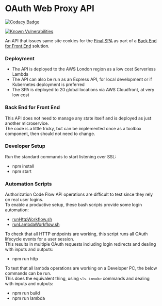 # OAuth Web Proxy API

[![Codacy Badge](https://app.codacy.com/project/badge/Grade/bc52d166f1624ef9a2c0cfbf283deb23)](https://www.codacy.com/gh/gary-archer/oauth.webproxyapi/dashboard?utm_source=github.com&amp;utm_medium=referral&amp;utm_content=gary-archer/oauth.webproxyapi&amp;utm_campaign=Badge_Grade)

[![Known Vulnerabilities](https://snyk.io/test/github/gary-archer/oauth.webproxyapi/badge.svg?targetFile=package.json)](https://snyk.io/test/github/gary-archer/oauth.webproxyapi?targetFile=package.json)

An API that issues same site cookies for the [Final SPA](https://github.com/gary-archer/oauth.websample.final) as part of a [Back End for Front End](https://authguidance.com/2019/09/09/spa-back-end-for-front-end) solution.

### Deployment

- The API is deployed to the AWS London region as a low cost Serverless Lambda
- The API can also be run as an Express API, for local development or if Kubernetes deployment is preferred
- The SPA is deployed to 20 global locations via AWS Cloudfront, at very low cost

### Back End for Front End

This API does not need to manage any state itself and is deployed as just another microservice.\
The code is a little tricky, but can be implemented once as a toolbox component, then should not need to change.

### Developer Setup

Run the standard commands to start listening over SSL:

- npm install
- npm start

### Automation Scripts

Authorization Code Flow API operations are difficult to test since they rely on real user logins.\
To enable a productive setup, these bash scripts provide some login automation:

- [runHttpWorkflow.sh](./test/runHttpWorkflow.sh)
- [runLambdaWorkflow.sh](./test/runLambdaWorkflow.sh)

To check that all HTTP endpoints are working, this script runs all OAuth lifecycle events for a user session.\
This results in multiple OAuth requests including login redirects and dealing with inputs and outputs:

- npm run http

To test that all lambda operations are working on a Developer PC, the below commands can be run.\
This does the equivalent thing, using `sls invoke` commands and dealing with inputs and outputs:

- npm run build
- npm run lambda
